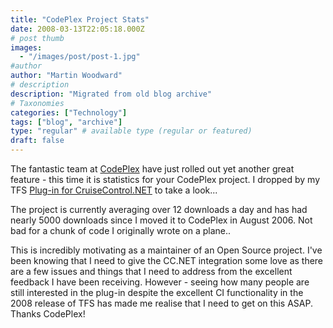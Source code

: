 ```yaml
---
title: "CodePlex Project Stats"
date: 2008-03-13T22:05:18.000Z
# post thumb
images:
  - "/images/post/post-1.jpg"
#author
author: "Martin Woodward"
# description
description: "Migrated from old blog archive"
# Taxonomies
categories: ["Technology"]
tags: ["blog", "archive"]
type: "regular" # available type (regular or featured)
draft: false
---
```


The fantastic team at [CodePlex](http://www.codeplex.com/) have just rolled out yet another great feature - this time it is statistics for your CodePlex project.  I dropped by my TFS [Plug-in for CruiseControl.NET](http://www.codeplex.com/TFSCCNetPlugin) to take a look...  

[](http://www.codeplex.com/TFSCCNetPlugin/stats/view)   

The project is currently averaging over 12 downloads a day and has had nearly 5000 downloads since I moved it to CodePlex in August 2006.  Not bad for a chunk of code I originally wrote on a plane..  

This is incredibly motivating as a maintainer of an Open Source project.  I've been knowing that I need to give the CC.NET integration some love as there are a few issues and things that I need to address from the excellent feedback I have been receiving.  However - seeing how many people are still interested in the plug-in despite the excellent CI functionality in the 2008 release of TFS has made me realise that I need to get on this ASAP.  Thanks CodePlex!